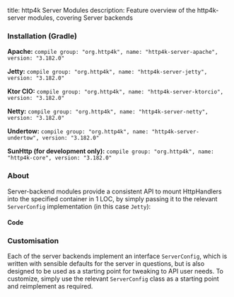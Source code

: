 title: http4k Server Modules
description: Feature overview of the http4k-server modules, covering Server backends

### Installation (Gradle)
**Apache:** ```compile group: "org.http4k", name: "http4k-server-apache", version: "3.182.0"```

**Jetty:** ```compile group: "org.http4k", name: "http4k-server-jetty", version: "3.182.0"```

**Ktor CIO:** ```compile group: "org.http4k", name: "http4k-server-ktorcio", version: "3.182.0"```

**Netty:** ```compile group: "org.http4k", name: "http4k-server-netty", version: "3.182.0"```

**Undertow:** ```compile group: "org.http4k", name: "http4k-server-undertow", version: "3.182.0"```

**SunHttp (for development only):** ```compile group: "org.http4k", name: "http4k-core", version: "3.182.0"```

### About
Server-backend modules provide a consistent API to mount HttpHandlers into the specified container in 1 LOC, by 
simply passing it to the relevant `ServerConfig` implementation (in this case `Jetty`):

#### Code [<img class="octocat"/>](https://github.com/http4k/http4k/blob/master/src/docs/guide/modules/servers/example_http.kt)
<script src="https://gist-it.appspot.com/https://github.com/http4k/http4k/blob/master/src/docs/guide/modules/servers/example_http.kt"></script>

### Customisation
Each of the server backends implement an interface `ServerConfig`, which is written with sensible defaults for the server in questions, 
but is also designed to be used as a starting point for tweaking to API user needs. To customize, simply use the relevant `ServerConfig` 
class as a starting point and reimplement as required.

